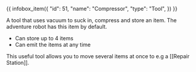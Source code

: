 {{ infobox_item({
	"id": 51,
	"name": "Compressor",
	"type": "Tool",
}) }}

A tool that uses vacuum to suck in, compress and store an item. The adventure robot has this item by default.

* Can store up to 4 items
* Can emit the items at any time

This useful tool allows you to move several items at once to e.g a [[Repair Station]].
